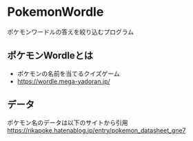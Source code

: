 # PokemonWordle
ポケモンワードルの答えを絞り込むプログラム

## ポケモンWordleとは
- ポケモンの名前を当てるクイズゲーム
- https://wordle.mega-yadoran.jp/

## データ
 ポケモン名のデータは以下のサイトから引用
 https://rikapoke.hatenablog.jp/entry/pokemon_datasheet_gne7
 
 
